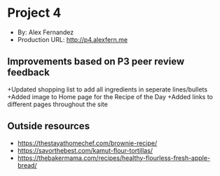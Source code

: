 # Project 4

- By: Alex Fernandez
- Production URL: <http://p4.alexfern.me>

## Improvements based on P3 peer review feedback

+Updated shopping list to add all ingredients in seperate lines/bullets
+Added image to Home page for the Recipe of the Day
+Added links to different pages throughout the site

## Outside resources

- https://thestayathomechef.com/brownie-recipe/
- https://savorthebest.com/kamut-flour-tortillas/
- https://thebakermama.com/recipes/healthy-flourless-fresh-apple-bread/
